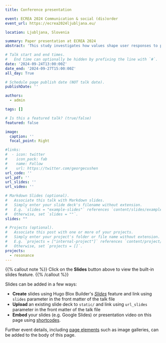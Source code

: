```yaml
---
title: Conference presentation

event: ECREA 2024 Communication & social (dis)order
event_url: https://ecrea2024ljubljana.eu/

location: Ljubljana, Slovenia

summary: Paper presentation at ECREA 2024
abstract: 'This study investigates how values shape user responses to political messages, specifically within the context of British political communication on Facebook. Data was collected between May 2020 - April 2021, comprising 1,727 posts and 3,216,367 comments. The analysis employed Concept Mover's Distance, a word embeddings-based method, to measure whether posts and comments referenced individualist—stimulation, hedonism, self-direction, or collectivist—tradition, security, and conformity, values. Two types of cultural resonance responses were identified, namely comments aligning, and comments deviating from the value reference of the post. The results indicate distinct prevalence patterns of value references within political posts, with a specific focus on the impact that each value has on user responses. Overall, value references in political posts generate aligning value-based responses from users. In addition, users regularly deviate from the intended message by responding with a different value reference than the one used in the post. These insights point towards the need to better understand and navigate the complexities of cultural resonance in the digital age.'

# Talk start and end times.
#   End time can optionally be hidden by prefixing the line with `#`.
date: '2024-09-24T13:00:00Z'
date_end: '2024-09-27T15:00:00Z'
all_day: True

# Schedule page publish date (NOT talk date).
publishDate: ''

authors:
  - admin

tags: []

# Is this a featured talk? (true/false)
featured: false

image:
  caption: ''
  focal_point: Right

#links:
#  - icon: twitter
#    icon_pack: fab
#    name: Follow
#    url: https://twitter.com/georgecushen
url_code: ''
url_pdf: ''
url_slides: ''
url_video: ''

# Markdown Slides (optional).
#   Associate this talk with Markdown slides.
#   Simply enter your slide deck's filename without extension.
#   E.g. `slides = "example-slides"` references `content/slides/example-slides.md`.
#   Otherwise, set `slides = ""`.
slides: ""

# Projects (optional).
#   Associate this post with one or more of your projects.
#   Simply enter your project's folder or file name without extension.
#   E.g. `projects = ["internal-project"]` references `content/project/deep-learning/index.md`.
#   Otherwise, set `projects = []`.
projects:
  - resonance
---
```


{{% callout note %}}
Click on the **Slides** button above to view the built-in slides feature.
{{% /callout %}}

Slides can be added in a few ways:

- **Create** slides using Hugo Blox Builder's [_Slides_](https://docs.hugoblox.com/reference/content-types/) feature and link using `slides` parameter in the front matter of the talk file
- **Upload** an existing slide deck to `static/` and link using `url_slides` parameter in the front matter of the talk file
- **Embed** your slides (e.g. Google Slides) or presentation video on this page using [shortcodes](https://docs.hugoblox.com/reference/markdown/).

Further event details, including [page elements](https://docs.hugoblox.com/reference/markdown/) such as image galleries, can be added to the body of this page.

